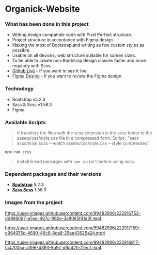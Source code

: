 # Organick-Website
### What has been done in this project
- Writing design compatible code with Pixel Perfect structure.
- Project structure in accordance with Figma design.
- Making the most of Bootstrap and writing as few custom styles as possible.
- Usable on all devices, web structure suitable for screen sizes.
- To be able to create non-Bootstrap design classes faster and more regularly with Scss.
- [Github Live](https://burakkrt.github.io/Organick-Website/) - If you want to see it live.
- [Figma Desing](<https://www.figma.com/file/2mmL8ywFRC3jGEkEjcQkKg/Agriculture-Webflow-Website-Template-(Community)?node-id=2%3A3653&t=dyFbDGLNA14yWM79-0>) - If you want to review the Figma design.

### Technology
- Bootstrap v5.2.3
- Sass & Scss  v1.58.3
- Figma

### Available Scripts
> It transfers the files with the scss extension in the scss folder to the assets/css/style.css file in a compressed form.
> Script : "sass scss/main.scss --watch assets/css/style.css --style compressed"
```sh
npm run scss
```
> Install linked packages with ``` npm install ``` before using scss.

### Dependent packages and their versions

- [**Bootstrap**](https://getbootstrap.com) 5.2.3
- [**Sass Scss**](https://sass-lang.com) 1.58.3

### Images from the project


https://user-images.githubusercontent.com/99482906/222916752-dd996097-a5ea-487c-992e-3a8085f61a3f.mp4

https://user-images.githubusercontent.com/99482906/222917159-c964075c-4690-46c6-8ca9-25ae43625a24.mp4

https://user-images.githubusercontent.com/99482906/222916917-fc47005a-a396-4393-8a97-d9a42fe72ec1.mp4
